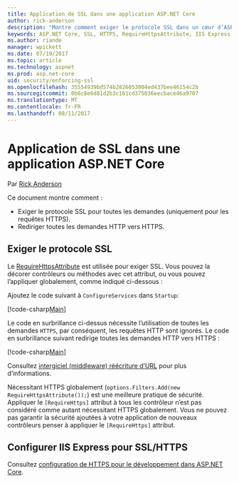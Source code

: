 ```yaml
---
title: Application de SSL dans une application ASP.NET Core
author: rick-anderson
description: "Montre comment exiger le protocole SSL dans un cœur d’ASP.NET web app"
keywords: ASP.NET Core, SSL, HTTPS, RequireHttpsAttribute, IIS Express
ms.author: riande
manager: wpickett
ms.date: 07/19/2017
ms.topic: article
ms.technology: aspnet
ms.prod: asp.net-core
uid: security/enforcing-ssl
ms.openlocfilehash: 35554939bd574b2826053004ed437bee46154c2b
ms.sourcegitcommit: 0b6c8e6d81d2b3c161cd375036eecbace46a9707
ms.translationtype: MT
ms.contentlocale: fr-FR
ms.lasthandoff: 08/11/2017
---
```

# <a name="enforcing-ssl-in-an-aspnet-core-app"></a>Application de SSL dans une application ASP.NET Core

Par [Rick Anderson](https://twitter.com/RickAndMSFT)

Ce document montre comment :

- Exiger le protocole SSL pour toutes les demandes (uniquement pour les requêtes HTTPS).
- Rediriger toutes les demandes HTTP vers HTTPS.

## <a name="require-ssl"></a>Exiger le protocole SSL

Le [RequireHttpsAttribute](https://docs.microsoft.com/aspnet/core/api/microsoft.aspnetcore.mvc.requirehttpsattribute) est utilisée pour exiger SSL. Vous pouvez la décorer contrôleurs ou méthodes avec cet attribut, ou vous pouvez l’appliquer globalement, comme indiqué ci-dessous :

Ajoutez le code suivant à `ConfigureServices` dans `Startup`:

[!code-csharp[Main](authentication/accconfirm/sample/WebApp1/Startup.cs?name=snippet2&highlight=4-)]

Le code en surbrillance ci-dessus nécessite l’utilisation de toutes les demandes `HTTPS`, par conséquent, les requêtes HTTP sont ignorés. Le code en surbrillance suivant redirige toutes les demandes HTTP vers HTTPS :

[!code-csharp[Main](authentication/accconfirm/sample/WebApp1/Startup.cs?name=snippet_AddRedirectToHttps&highlight=7-)]

Consultez [intergiciel (middleware) réécriture d’URL](xref:fundamentals/url-rewriting) pour plus d’informations.

Nécessitant HTTPS globalement (`options.Filters.Add(new RequireHttpsAttribute());`) est une meilleure pratique de sécurité. Appliquer le `[RequireHttps]` attribut à tous les contrôleur n’est pas considéré comme autant nécessitant HTTPS globalement. Vous ne pouvez pas garantir la sécurité ajoutées à votre application de nouveaux contrôleurs penser à appliquer le `[RequireHttps]` attribut.

## <a name="set-up-iis-express-for-sslhttps"></a>Configurer IIS Express pour SSL/HTTPS

Consultez [configuration de HTTPS pour le développement dans ASP.NET Core](xref:security/https#iisxpress).
